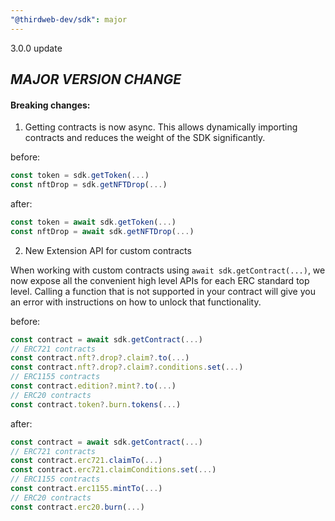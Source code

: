 ```yaml
---
"@thirdweb-dev/sdk": major
---
```


3.0.0 update

## _MAJOR VERSION CHANGE_

#### Breaking changes:

1. Getting contracts is now async. This allows dynamically importing contracts and reduces the weight of the SDK significantly.

before:

```javascript
const token = sdk.getToken(...)
const nftDrop = sdk.getNFTDrop(...)
```

after:

```javascript
const token = await sdk.getToken(...)
const nftDrop = await sdk.getNFTDrop(...)
```

2. New Extension API for custom contracts

When working with custom contracts using `await sdk.getContract(...)`, we now expose all the convenient high level APIs for each ERC standard top level. Calling a function that is not supported in your contract will give you an error with instructions on how to unlock that functionality.

before:

```javascript
const contract = await sdk.getContract(...)
// ERC721 contracts
const contract.nft?.drop?.claim?.to(...)
const contract.nft?.drop?.claim?.conditions.set(...)
// ERC1155 contracts
const contract.edition?.mint?.to(...)
// ERC20 contracts
const contract.token?.burn.tokens(...)
```

after:

```javascript
const contract = await sdk.getContract(...)
// ERC721 contracts
const contract.erc721.claimTo(...)
const contract.erc721.claimConditions.set(...)
// ERC1155 contracts
const contract.erc1155.mintTo(...)
// ERC20 contracts
const contract.erc20.burn(...)
```
